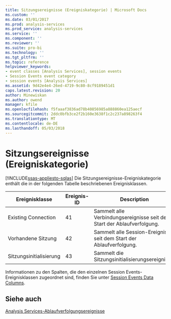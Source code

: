 ```yaml
---
title: Sitzungsereignisse (Ereigniskategorie) | Microsoft Docs
ms.custom: ''
ms.date: 03/01/2017
ms.prod: analysis-services
ms.prod_service: analysis-services
ms.service: ''
ms.component: ''
ms.reviewer: ''
ms.suite: pro-bi
ms.technology: ''
ms.tgt_pltfrm: ''
ms.topic: reference
helpviewer_keywords:
- event classes [Analysis Services], session events
- Session Events event category
- session events [Analysis Services]
ms.assetid: 9d42e4e4-26ed-4719-9c80-8cf9189451d1
caps.latest.revision: 20
author: Minewiskan
ms.author: owend
manager: kfile
ms.openlocfilehash: f5faaaf3836ad78b40856985a888860ea125aecf
ms.sourcegitcommit: 2ddc0bfb3ce2f2b160e3638f1c2c237a898263f4
ms.translationtype: MT
ms.contentlocale: de-DE
ms.lasthandoff: 05/03/2018
---
```

# <a name="session-events-event-category"></a>Sitzungsereignisse (Ereigniskategorie)
[!INCLUDE[ssas-appliesto-sqlas](../../includes/ssas-appliesto-sqlas.md)]
  Die Sitzungsereignisse-Ereigniskategorie enthält die in der folgenden Tabelle beschriebenen Ereignisklassen.  
  
|Ereignisklasse|Ereignis-ID|Description|  
|-----------------|--------------|-----------------|  
|Existing Connection|41|Sammelt alle Verbindungsereignisse seit dem Start der Ablaufverfolgung.|  
|Vorhandene Sitzung|42|Sammelt alle Session-Ereignisse seit dem Start der Ablaufverfolgung.|  
|Sitzungsinitialisierung|43|Sammelt die Sitzungsinitialisierungsereignisse.|  
  
 Informationen zu den Spalten, die den einzelnen Session Events-Ereignisklassen zugeordnet sind, finden Sie unter [Session Events Data Columns](../../analysis-services/trace-events/session-events-data-columns.md).  
  
## <a name="see-also"></a>Siehe auch  
 [Analysis Services-Ablaufverfolgungsereignisse](../../analysis-services/trace-events/analysis-services-trace-events.md)  
  
  
